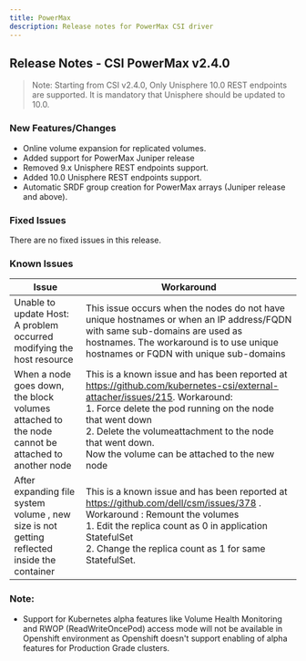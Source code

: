 ```yaml
---
title: PowerMax
description: Release notes for PowerMax CSI driver
---
```


## Release Notes - CSI PowerMax v2.4.0

> Note: Starting from CSI v2.4.0, Only Unisphere 10.0 REST endpoints are supported. It is mandatory that Unisphere should be updated to 10.0.

### New Features/Changes
- Online volume expansion for replicated volumes.
- Added support for PowerMax Juniper release
- Removed 9.x Unisphere REST endpoints support.
- Added 10.0 Unisphere REST endpoints support.
- Automatic SRDF group creation for PowerMax arrays (Juniper release and above).

### Fixed Issues
There are no fixed issues in this release.

### Known Issues

| Issue | Workaround |
|-------|------------|
| Unable to update Host: A problem occurred modifying the host resource | This issue occurs when the nodes do not have unique hostnames or when an IP address/FQDN with same sub-domains are used as hostnames. The workaround is to use unique hostnames or FQDN with unique sub-domains|
| When a node goes down, the block volumes attached to the node cannot be attached to another node | This is a known issue and has been reported at https://github.com/kubernetes-csi/external-attacher/issues/215. Workaround: <br /> 1. Force delete the pod running on the node that went down <br /> 2. Delete the volumeattachment to the node that went down. <br /> Now the volume can be attached to the new node |
| After expanding file system volume , new size is not getting reflected inside the container | This is a known issue and has been reported at https://github.com/dell/csm/issues/378 . Workaround : Remount the volumes <br/> 1. Edit the replica count as 0 in application StatefulSet <br /> 2. Change the replica count as 1 for same StatefulSet. |

### Note:

- Support for Kubernetes alpha features like Volume Health Monitoring and RWOP (ReadWriteOncePod) access mode will not be available in Openshift environment as Openshift doesn't support enabling of alpha features for Production Grade clusters.
